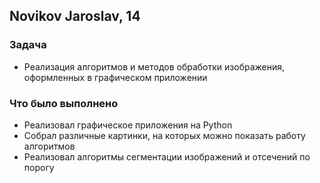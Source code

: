 ## Novikov Jaroslav, 14
### Задача
- Реализация алгоритмов и методов обработки изображения, оформленных в графическом приложении

### Что было выполнено
- Реализовал графическое приложения на Python
- Собрал различные картинки, на которых можно показать работу алгоритмов
- Реализовал алгоритмы сегментации изображений и отсечений по порогу


